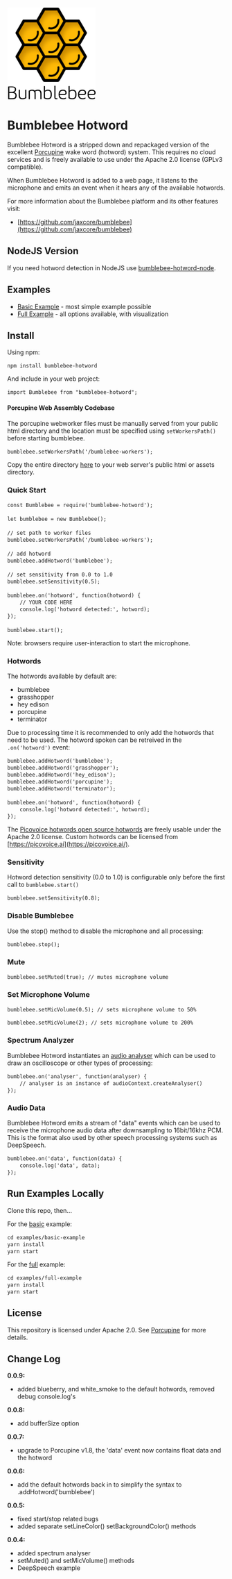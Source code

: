 ![screenshot](logo.png)

# Bumblebee Hotword

Bumblebee Hotword is a stripped down and repackaged version of the excellent [Porcupine](https://github.com/Picovoice/Porcupine) wake word (hotword) system. This requires no cloud services and is freely available to use under the Apache 2.0 license (GPLv3 compatible).

When Bumblebee Hotword is added to a web page, it listens to the microphone and emits an event when it hears any of the available hotwords.

For more information about the Bumblebee platform and its other features visit:

- [https://github.com/jaxcore/bumblebee](https://github.com/jaxcore/bumblebee)

## NodeJS Version

If you need hotword detection in NodeJS use [bumblebee-hotword-node](https://github.com/jaxcore/bumblebee-hotword-node).

## Examples

- [Basic Example](https://jaxcore.github.io/bumblebee-hotword/basic-example/) - most simple example possible
- [Full Example](https://jaxcore.github.io/bumblebee-hotword/full-example/) - all options available, with visualization

## Install

Using npm:

```
npm install bumblebee-hotword
```

And include in your web project:

```
import Bumblebee from "bumblebee-hotword";
```

#### Porcupine Web Assembly Codebase

The porcupine webworker files must be manually served from your public html directory and the location must be specified using `setWorkersPath()` before starting bumblebee.

```
bumblebee.setWorkersPath('/bumblebee-workers');
```

Copy the entire directory [here](https://github.com/jaxcore/bumblebee-hotword/tree/master/bumblebee-workers) to your web server's public html or assets directory.


### Quick Start

```
const Bumblebee = require('bumblebee-hotword');

let bumblebee = new Bumblebee();

// set path to worker files
bumblebee.setWorkersPath('/bumblebee-workers');

// add hotword
bumblebee.addHotword('bumblebee');

// set sensitivity from 0.0 to 1.0
bumblebee.setSensitivity(0.5);

bumblebee.on('hotword', function(hotword) {
	// YOUR CODE HERE
	console.log('hotword detected:', hotword);
});

bumblebee.start();
```

Note: browsers require user-interaction to start the microphone.

### Hotwords

The hotwords available by default are:

* bumblebee
* grasshopper
* hey edison
* porcupine
* terminator

Due to processing time it is recommended to only add the hotwords that need to be used.  The hotword spoken can be retreived in the `.on('hotword')` event:

```
bumblebee.addHotword('bumblebee');
bumblebee.addHotword('grasshopper');
bumblebee.addHotword('hey_edison');
bumblebee.addHotword('porcupine');
bumblebee.addHotword('terminator');

bumblebee.on('hotword', function(hotword) {
	console.log('hotword detected:', hotword);
});
```

The [Picovoice hotwords open source hotwords](https://github.com/Picovoice/Porcupine/tree/master/resources/keyword_files) are freely usable under the Apache 2.0 license.  Custom hotwords can be licensed from [https://picovoice.ai](https://picovoice.ai/).

### Sensitivity

Hotword detection sensitivity (0.0 to 1.0) is configurable only before the first call to `bumblebee.start()`

```
bumblebee.setSensitivity(0.8);
```

### Disable Bumblebee

Use the stop() method to disable the microphone and all processing:

```
bumblebee.stop();
```

### Mute

```
bumblebee.setMuted(true); // mutes microphone volume
```

### Set Microphone Volume

```
bumblebee.setMicVolume(0.5); // sets microphone volume to 50%
```

```
bumblebee.setMicVolume(2); // sets microphone volume to 200%
```

### Spectrum Analyzer

Bumblebee Hotword instantiates an [audio analyser](https://developer.mozilla.org/en-US/docs/Web/API/BaseAudioContext/createAnalyser) which can be used to draw an oscilloscope or other types of processing:

```
bumblebee.on('analyser', function(analyser) {
	// analyser is an instance of audioContext.createAnalyser()
});
```

### Audio Data

Bumblebee Hotword emits a stream of "data" events which can be used to receive the microphone audio data after downsampling to 16bit/16khz PCM.  This is the format also used by other speech processing systems such as DeepSpeech.

```
bumblebee.on('data', function(data) {
	console.log('data', data);
});
```


## Run Examples Locally

Clone this repo, then...

For the [basic](https://jaxcore.github.io/bumblebee-hotword/basic-example/) example:

```
cd examples/basic-example
yarn install
yarn start
```

For the [full](https://jaxcore.github.io/bumblebee-hotword/full-example/) example:

```
cd examples/full-example
yarn install
yarn start
```

## License

This repository is licensed under Apache 2.0.  See [Porcupine](https://github.com/Picovoice/Porcupine) for more details.

## Change Log

**0.0.9:**

- added blueberry, and white_smoke to the default hotwords, removed debug console.log's

**0.0.8:**

- add bufferSize option

**0.0.7:**

- upgrade to Porcupine v1.8, the 'data' event now contains float data and the hotword

**0.0.6:**

- add the default hotwords back in to simplify the syntax to .addHotword('bumblebee')

**0.0.5:**

- fixed start/stop related bugs
- added separate setLineColor() setBackgroundColor() methods

**0.0.4:**

- added spectrum analyser
- setMuted() and setMicVolume() methods
- DeepSpeech example

